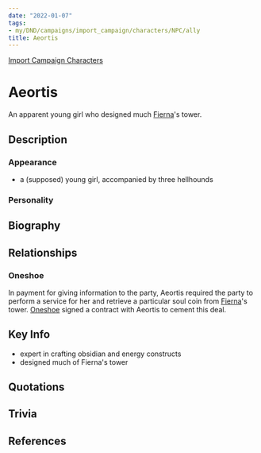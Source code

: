 ```yaml
---
date: "2022-01-07"
tags:
- my/DND/campaigns/import_campaign/characters/NPC/ally
title: Aeortis
---
```


[Import Campaign Characters](/dnd/characters/)

# Aeortis

An apparent young girl who designed much [Fierna](/dnd/characters/npcs/fierna/)'s tower.

## Description

### Appearance

- a (supposed) young girl, accompanied by three hellhounds

### Personality

## Biography

## Relationships

### Oneshoe

In payment for giving information to the party, Aeortis required the party to perform a service for her and retrieve a particular soul coin from [Fierna](/dnd/characters/npcs/fierna/)'s tower. [Oneshoe](/dnd/characters/oneshoe/) signed a contract with Aeortis to cement this deal.

## Key Info

- expert in crafting obsidian and energy constructs
- designed much of Fierna's tower

## Quotations

## Trivia

## References
